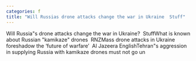 ```yaml
---
categories: f
title: "Will Russias drone attacks change the war in Ukraine  Stuff"
---
```

Will Russia"s drone attacks change the war in Ukraine?&nbsp;&nbsp;StuffWhat is known about Russian "kamikaze" drones&nbsp;&nbsp;RNZMass drone attacks in Ukraine foreshadow the ‘future of warfare’&nbsp;&nbsp;Al Jazeera EnglishTehran"s aggression in supplying Russia with kamikaze drones must not go un